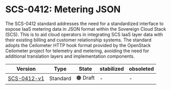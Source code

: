 # SCS-0412: Metering JSON

The SCS-0412 standard addresses the need for a standardized interface to expose IaaS metering data in JSON format within the Sovereign Cloud Stack (SCS). This is to aid cloud operators in integrating SCS IaaS layer data with their existing billing and customer relationship systems. The standard adopts the Ceilometer HTTP hook format provided by the OpenStack Ceilometer project for telemetry and metering, avoiding the need for additional translation layers and implementation components.

| Version                                             | Type     | State    | stabilized | obsoleted |
| --------------------------------------------------- | -------- | -------- | ---------- | --------- |
| [SCS-0412-v1](/standards/scs-0412-v1-metering-json) | Standard | 🟠 Draft | -          | -         |
